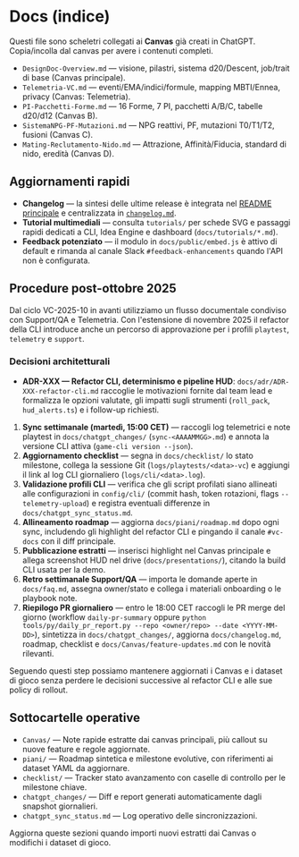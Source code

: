 # Docs (indice)

Questi file sono scheletri collegati ai **Canvas** già creati in ChatGPT. Copia/incolla dal canvas per avere i contenuti completi.

- `DesignDoc-Overview.md` — visione, pilastri, sistema d20/Descent, job/trait di base (Canvas principale).
- `Telemetria-VC.md` — eventi/EMA/indici/formule, mapping MBTI/Ennea, privacy (Canvas: Telemetria).
- `PI-Pacchetti-Forme.md` — 16 Forme, 7 PI, pacchetti A/B/C, tabelle d20/d12 (Canvas B).
- `SistemaNPG-PF-Mutazioni.md` — NPG reattivi, PF, mutazioni T0/T1/T2, fusioni (Canvas C).
- `Mating-Reclutamento-Nido.md` — Attrazione, Affinità/Fiducia, standard di nido, eredità (Canvas D).

## Aggiornamenti rapidi
- **Changelog** — la sintesi delle ultime release è integrata nel [README principale](../README.md#storico-aggiornamenti--archivio) e centralizzata in [`changelog.md`](changelog.md).
- **Tutorial multimediali** — consulta `tutorials/` per schede SVG e passaggi rapidi dedicati a CLI, Idea Engine e dashboard (`docs/tutorials/*.md`).
- **Feedback potenziato** — il modulo in `docs/public/embed.js` è attivo di default e rimanda al canale Slack `#feedback-enhancements` quando l'API non è configurata.

## Procedure post-ottobre 2025
Dal ciclo VC-2025-10 in avanti utilizziamo un flusso documentale condiviso con Support/QA e Telemetria. Con l'estensione di novembre 2025 il refactor della CLI introduce anche un percorso di approvazione per i profili `playtest`, `telemetry` e `support`.

### Decisioni architetturali
- **ADR-XXX — Refactor CLI, determinismo e pipeline HUD**: `docs/adr/ADR-XXX-refactor-cli.md` raccoglie le motivazioni fornite dal team lead e formalizza le opzioni valutate, gli impatti sugli strumenti (`roll_pack`, `hud_alerts.ts`) e i follow-up richiesti.

1. **Sync settimanale (martedì, 15:00 CET)** — raccogli log telemetrici e note playtest in `docs/chatgpt_changes/` (`sync-<AAAAMMGG>.md`) e annota la versione CLI attiva (`game-cli version --json`).
2. **Aggiornamento checklist** — segna in `docs/checklist/` lo stato milestone, collega la sessione Git (`logs/playtests/<data>-vc`) e aggiungi il link al log CLI giornaliero (`logs/cli/<data>.log`).
3. **Validazione profili CLI** — verifica che gli script profilati siano allineati alle configurazioni in `config/cli/` (commit hash, token rotazioni, flags `--telemetry-upload`) e registra eventuali differenze in `docs/chatgpt_sync_status.md`.
4. **Allineamento roadmap** — aggiorna `docs/piani/roadmap.md` dopo ogni sync, includendo gli highlight del refactor CLI e pingando il canale `#vc-docs` con il diff principale.
5. **Pubblicazione estratti** — inserisci highlight nel Canvas principale e allega screenshot HUD nel drive (`docs/presentations/`), citando la build CLI usata per la demo.
6. **Retro settimanale Support/QA** — importa le domande aperte in `docs/faq.md`, assegna owner/stato e collega i materiali onboarding o le playbook note.
7. **Riepilogo PR giornaliero** — entro le 18:00 CET raccogli le PR merge del giorno (workflow `daily-pr-summary` oppure `python tools/py/daily_pr_report.py --repo <owner/repo> --date <YYYY-MM-DD>`), sintetizza in `docs/chatgpt_changes/`, aggiorna `docs/changelog.md`, roadmap, checklist e `docs/Canvas/feature-updates.md` con le novità rilevanti.

Seguendo questi step possiamo mantenere aggiornati i Canvas e i dataset di gioco senza perdere le decisioni successive al refactor CLI e alle sue policy di rollout.

## Sottocartelle operative

- `Canvas/` — Note rapide estratte dai canvas principali, più callout su nuove feature e regole aggiornate.
- `piani/` — Roadmap sintetica e milestone evolutive, con riferimenti ai dataset YAML da aggiornare.
- `checklist/` — Tracker stato avanzamento con caselle di controllo per le milestone chiave.
- `chatgpt_changes/` — Diff e report generati automaticamente dagli snapshot giornalieri.
- `chatgpt_sync_status.md` — Log operativo delle sincronizzazioni.

Aggiorna queste sezioni quando importi nuovi estratti dai Canvas o modifichi i dataset di gioco.
